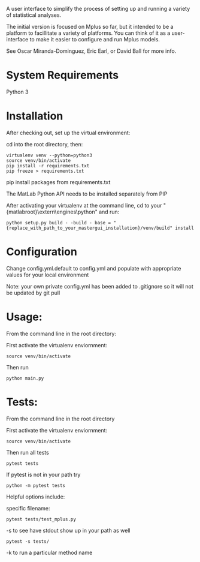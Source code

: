 A user interface to simplify the process of setting up and running a variety of statistical analyses.

The initial version is focused on Mplus so far, but it intended to be a platform to facillitate a variety of platforms. You can think of it as a user-interface to make it easier to configure and run Mplus models. 

See Oscar Miranda-Dominguez, Eric Earl, or David Ball for more info. 

# System Requirements
Python 3

# Installation

After checking out, set up the virtual environment:

cd into the root directory, then:

```
virtualenv venv --python=python3
source venv/bin/activate
pip install -r requirements.txt
pip freeze > requirements.txt
```


pip install packages from requirements.txt

The MatLab Python API needs to be installed separately from PIP

After activating your virtualenv at the command line, cd to your "{matlabroot}\extern\engines\python"
and run:

```
python setup.py build - -build - base = "{replace_with_path_to_your_mastergui_installation}/venv/build" install
```

# Configuration
Change config.yml.default to config.yml and populate with appropriate values for your local environment

Note: your own private config.yml has been added to .gitignore so it will not be updated by git pull


# Usage: 

From the command line in the root directory:
 
First activate the virtualenv enviornment:
```
source venv/bin/activate
```

Then run
```
python main.py
```  
 
# Tests:
From the command line in the root directory

First activate the virtualenv enviornment:
```
source venv/bin/activate
```
Then run all tests
```
pytest tests
```

If pytest is not in your path try
```
python -m pytest tests
```

Helpful options include:

specific filename:
```
pytest tests/test_mplus.py
```

 -s to see have stdout show up in your path as well
```
pytest -s tests/
```

-k to run a particular method name
```
